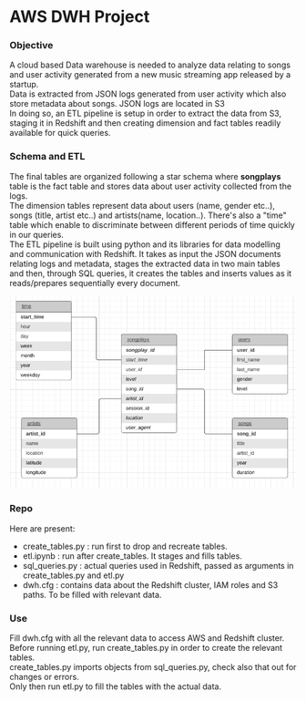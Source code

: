 # AWS DWH Project

### Objective
A cloud based Data warehouse is needed to analyze data relating to songs and user activity generated from a new music streaming app released by a startup. \
Data is extracted from JSON logs generated from user activity which also store metadata about songs. JSON logs are located in S3\
In doing so, an ETL pipeline is setup in order to extract the data from S3, staging it in Redshift and then creating dimension and fact tables readily available for quick queries. 

### Schema and ETL
The final tables are organized following a star schema where **songplays** table is the fact table and stores data about user activity collected from the logs.\
The dimension tables represent data about users (name, gender etc..), songs (title, artist etc..) and artists(name, location..). There's also a "time" table which enable to discriminate between different periods of time quickly in our queries.\
The ETL pipeline is built using python and its libraries for data modelling and communication with Redshift. It takes as input the JSON documents relating logs and metadata, stages the extracted data in two main tables and then, through SQL queries, it creates the tables and inserts values as it reads/prepares sequentially every document. 

![alt text](Schema.png "Title")

### Repo
Here are present:
* create_tables.py : run first to drop and recreate tables. 
* etl.ipynb : run after create_tables. It stages and fills tables.
* sql_queries.py : actual queries used in Redshift, passed as arguments in create_tables.py and etl.py
* dwh.cfg : contains data about the Redshift cluster, IAM roles and S3 paths. To be filled with relevant data.

### Use
Fill dwh.cfg with all the relevant data to access AWS and Redshift cluster. 
Before running etl.py, run create_tables.py in order to create the relevant tables.\
create_tables.py imports objects from sql_queries.py, check also that out for changes or errors.\
Only then run etl.py to fill the tables with the actual data. 
